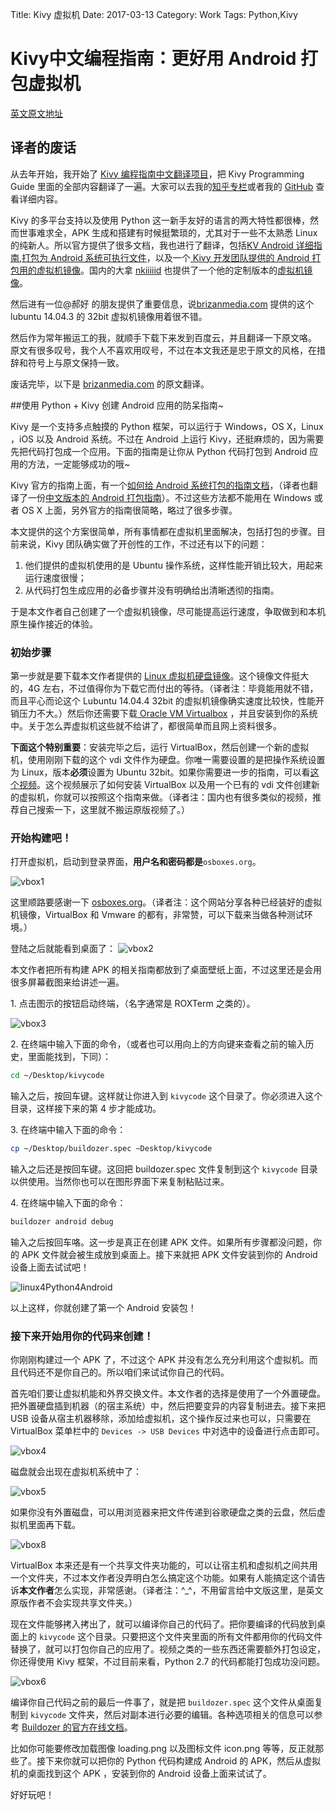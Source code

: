 Title: Kivy 虚拟机
Date: 2017-03-13
Category: Work
Tags: Python,Kivy


# Kivy中文编程指南：更好用 Android 打包虚拟机


[英文原文地址](http://brizanmedia.com/wp/2016/07/10/the-fool-proof-guide/)

## 译者的废话

从去年开始，我开始了 [Kivy 编程指南中文翻译项目](https://github.com/cycleuser/Kivy-CN)，把 Kivy Programming Guide 里面的全部内容翻译了一遍。大家可以去我的[知乎专栏](https://zhuanlan.zhihu.com/python-kivy)或者我的 [GitHub](https://github.com/cycleuser) 查看详细内容。

Kivy 的多平台支持以及使用 Python 这一新手友好的语言的两大特性都很棒，然而世事难求全，APK 生成和搭建有时候挺繁琐的，尤其对于一些不太熟悉 Linux 的纯新人。所以官方提供了很多文档，我也进行了翻译，包括[KV Android 详细指南](https://zhuanlan.zhihu.com/p/25576296),[打包为 Android 系统可执行文件](https://zhuanlan.zhihu.com/p/25571974)，以及一个[ Kivy 开发团队提供的 Android 打包用的虚拟机镜像](https://zhuanlan.zhihu.com/p/25583908)。国内的大拿 [nkiiiiid](https://github.com/) 也提供了一个他的定制版本的[虚拟机镜像](https://github.com/nkiiiiid/kivy-apk-)。

然后进有一位@郝好  的朋友提供了重要信息，说[brizanmedia.com](http://brizanmedia.com) 提供的这个 lubuntu 14.04.3 的 32bit 虚拟机镜像用着很不错。

然后作为常年搬运工的我，就顺手下载下来发到百度云，并且翻译一下原文咯。
原文有很多叹号，我个人不喜欢用叹号，不过在本文我还是忠于原文的风格，在措辞和符号上与原文保持一致。

废话完毕，以下是 [brizanmedia.com](http://brizanmedia.com) 的原文翻译。

##使用 Python + Kivy 创建 Android 应用的防呆指南~

Kivy 是一个支持多点触摸的 Python 框架，可以运行于 Windows，OS X，Linux ，iOS 以及 Android 系统。不过在 Android 上运行 Kivy，还挺麻烦的，因为需要先把代码打包成一个应用。下面的指南是让你从 Python 代码打包到 Android 应用的方法，一定能够成功的哦~


Kivy 官方的指南上面，有一个[如何给 Android 系统打包的指南文档](https://kivy.org/docs/guide/packaging-android.html)，（译者也翻译了一份[中文版本的 Android 打包指南](https://zhuanlan.zhihu.com/p/25571974)）。不过这些方法都不能用在 Windows 或者 OS X 上面，另外官方的指南很简略，略过了很多步骤。

本文提供的这个方案很简单，所有事情都在虚拟机里面解决，包括打包的步骤。目前来说，Kivy 团队确实做了开创性的工作，不过还有以下的问题：
1. 他们提供的虚拟机使用的是 Ubuntu 操作系统，这样性能开销比较大，用起来运行速度很慢；
2. 从代码打包生成应用的必备步骤并没有明确给出清晰透彻的指南。

于是本文作者自己创建了一个虚拟机镜像，尽可能提高运行速度，争取做到和本机原生操作接近的体验。

### 初始步骤

第一步就是要下载本文作者提供的 [Linux 虚拟机硬盘镜像](http://brizanmedia.com/wp/wp-content/LXLE14.04.3\(32bit\).vdi.zip)。这个镜像文件挺大的，4G 左右，不过值得你为下载它而付出的等待。（译者注：毕竟能用就不错，而且平心而论这个 Lubuntu 14.04.4 32bit 的虚拟机镜像确实速度比较快，性能开销压力不大。）然后你还需要下载[ Oracle VM Virtualbox](http://www.oracle.com/technetwork/server-storage/virtualbox/downloads/index.html) ，并且安装到你的系统中。关于怎么弄虚拟机这些就不给讲了，都很简单而且网上资料很多。


**下面这个特别重要**：安装完毕之后，运行 VirtualBox，然后创建一个新的虚拟机，使用刚刚下载的这个 vdi 文件作为硬盘。你唯一需要设置的是把操作系统设置为 Linux，版本**必须**设置为 Ubuntu 32bit。如果你需要进一步的指南，可以看[这个视频](https://www.youtube.com/watch?v=1P_l7iVKfgs)。这个视频展示了如何安装 VirtualBox 以及用一个已有的 vdi 文件创建新的虚拟机，你就可以按照这个指南来做。（译者注：国内也有很多类似的视频，推荐自己搜索一下，这里就不搬运原版视频了。）

### 开始构建吧！


打开虚拟机，启动到登录界面，**用户名和密码都是**`osboxes.org`。

![vbox1](http://brizanmedia.com/wp/wp-content/uploads/2016/07/vbox1.jpg)

这里顺路要感谢一下 [osboxes.org](http://www.osboxes.org/)。（译者注：这个网站分享各种已经装好的虚拟机镜像，VirtualBox 和 Vmware 的都有，非常赞，可以下载来当做各种测试环境。）

登陆之后就能看到桌面了：
![vbox2](http://brizanmedia.com/wp/wp-content/uploads/2016/07/vbox2-1024x640.jpg)

本文作者把所有构建 APK 的相关指南都放到了桌面壁纸上面，不过这里还是会用很多屏幕截图来给讲述一遍。


1\. 点击图示的按钮启动终端，（名字通常是 ROXTerm 之类的）。

![vbox3](http://brizanmedia.com/wp/wp-content/uploads/2016/07/vbox3-1024x640.jpg)

2\. 在终端中输入下面的命令，（或者也可以用向上的方向键来查看之前的输入历史，里面能找到，下同）：

```Bash
cd ~/Desktop/kivycode
```


输入之后，按回车键。这样就让你进入到 `kivycode` 这个目录了。你必须进入这个目录，这样接下来的第 4 步才能成功。

3\.  在终端中输入下面的命令：
```Bash
cp ~/Desktop/buildozer.spec ~Desktop/kivycode
```
输入之后还是按回车键。这回把 buildozer.spec 文件复制到这个 `kivycode` 目录以供使用。当然你也可以在图形界面下来复制粘贴过来。

4\. 在终端中输入下面的命令：
```Bash
buildozer android debug
```

输入之后按回车咯。这一步是真正在创建 APK 文件。如果所有步骤都没问题，你的 APK 文件就会被生成放到桌面上。接下来就把 APK 文件安装到你的 Android 设备上面去试试吧！

![linux4Python4Android](http://brizanmedia.com/wp/wp-content/uploads/2016/07/linux4Python4Android-1024x640.jpg)

以上这样，你就创建了第一个 Android 安装包！

### 接下来开始用你的代码来创建！

你刚刚构建过一个 APK 了，不过这个 APK 并没有怎么充分利用这个虚拟机。而且代码还不是你自己的。所以咱们来试试你自己的代码。

首先咱们要让虚拟机能和外界交换文件。本文作者的选择是使用了一个外置硬盘。把外置硬盘插到机器（的宿主系统）中，然后把要变异的内容复制进去。接下来把 USB 设备从宿主机器移除，添加给虚拟机，这个操作反过来也可以，只需要在 VirtualBox 菜单栏中的 `Devices -> USB Devices` 中对选中的设备进行点击即可。


![vbox4](http://brizanmedia.com/wp/wp-content/uploads/2016/07/vbox4-1024x640.jpg)

磁盘就会出现在虚拟机系统中了：

![vbox5](http://brizanmedia.com/wp/wp-content/uploads/2016/07/vbox5-1024x640.jpg)

如果你没有外置磁盘，可以用浏览器来把文件传递到谷歌硬盘之类的云盘，然后虚拟机里面再下载。

![vbox8](http://brizanmedia.com/wp/wp-content/uploads/2016/07/vbox8-1024x640.jpg)


VirtualBox 本来还是有一个共享文件夹功能的，可以让宿主机和虚拟机之间共用一个文件夹，不过本文作者没弄明白怎么搞定这个功能。如果有人能搞定这个请告诉**本文作者**怎么实现，非常感谢。（译者注：^_^，不用留言给中文版这里，是英文原版作者不会实现共享文件夹。）

现在文件能够拷入拷出了，就可以编译你自己的代码了。把你要编译的代码放到桌面上的 `kivycode` 这个目录。只要把这个文件夹里面的所有文件都用你的代码文件替换了，就可以打包你自己的应用了。视频之类的一些东西还需要额外打包设定，你还得使用 Kivy 框架，不过目前来看，Python 2.7 的代码都能打包成功没问题。

![vbox6](http://brizanmedia.com/wp/wp-content/uploads/2016/07/vbox6-1024x640.jpg)

编译你自己代码之前的最后一件事了，就是把 `buildozer.spec` 这个文件从桌面复制到 `kivycode` 文件夹，然后对副本进行必要的编辑。各种选项相关的信息可以参考 [Buildozer 的官方在线文档](https://buildozer.readthedocs.io/en/latest/specifications.html)。

比如你可能要修改加载图像 loading.png 以及图标文件 icon.png 等等，反正就那些了。接下来你就可以把你的 Python 代码构建成 Android 的 APK，然后从虚拟机的桌面找到这个 APK ，安装到你的 Android 设备上面来试试了。

好好玩吧！
